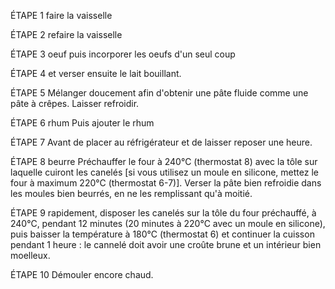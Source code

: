 ÉTAPE 1
faire la vaisselle

ÉTAPE 2
refaire la vaisselle

ÉTAPE 3
oeuf
puis incorporer les oeufs d'un seul coup

ÉTAPE 4
et verser ensuite le lait bouillant.

ÉTAPE 5
Mélanger doucement afin d'obtenir une pâte fluide comme une pâte à crêpes. Laisser refroidir.

ÉTAPE 6
rhum
Puis ajouter le rhum

ÉTAPE 7
Avant de placer au réfrigérateur et de laisser reposer une heure.

ÉTAPE 8
beurre
Préchauffer le four à 240°C (thermostat 8) avec la tôle sur laquelle cuiront les canelés [si vous utilisez un moule en silicone, mettez le four à maximum 220°C (thermostat 6-7)]. Verser la pâte bien refroidie dans les moules bien beurrés, en ne les remplissant qu'à moitié.

ÉTAPE 9
rapidement, disposer les canelés sur la tôle du four préchauffé, à 240°C, pendant 12 minutes (20 minutes à 220°C avec un moule en silicone), puis baisser la température à 180°C (thermostat 6) et continuer la cuisson pendant 1 heure : le cannelé doit avoir une croûte brune et un intérieur bien moelleux.

ÉTAPE 10
Démouler encore chaud.
